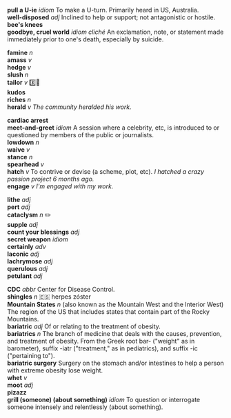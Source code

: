 
__pull a U-ie__ _idiom_ To make a U-turn. Primarily heard in US, Australia.  
__well-disposed__ _adj_ Inclined to help or support; not antagonistic or hostile.  
__bee's knees__  
__goodbye, cruel world__ _idiom_ _cliché_ An exclamation, note, or statement made immediately prior to one's death, especially by suicide.  

__famine__ _n_  
__amass__ _v_  
__hedge__ _v_  
__slush__ _n_  
__tailor__ _v_ :three::hammer:  
__kudos__  
__riches__ _n_  
__herald__ _v_ _The community heralded his work._  

__cardiac arrest__  
__meet-and-greet__ _idiom_ A session where a celebrity, etc, is introduced to or questioned by members of the public or journalists.  
__lowdown__ _n_  
__waive__ _v_  
__stance__ _n_  
__spearhead__ _v_  
__hatch__ _v_ To contrive or devise (a scheme, plot, etc). _I hatched a crazy passion project 6 months ago._  
__engage__ _v_ _I'm engaged with my work._  

__lithe__ _adj_  
__pert__ _adj_  
__cataclysm__ _n_ :pencil2:  
__supple__ _adj_  
__count your blessings__ _adj_  
__secret weapon__ _idiom_  
__certainly__ _adv_  
__laconic__ _adj_  
__lachrymose__ _adj_  
__querulous__ _adj_  
__petulant__ _adj_  

__CDC__ _abbr_ Center for Disease Control.  
__shingles__ _n_ :es: herpes zóster  
__Mountain States__ _n_ (also known as the Mountain West and the Interior West) The region of the US that includes states that contain part of the Rocky Mountains.  
__bariatric__ _adj_ Of or relating to the treatment of obesity.  
__bariatrics__ _n_ The branch of medicine that deals with the causes, prevention, and treatment of obesity. From the Greek root bar- ("weight" as in barometer), suffix -iatr ("treatment," as in pediatrics), and suffix -ic ("pertaining to").  
__bariatric surgery__ Surgery on the stomach and/or intestines to help a person with extreme obesity lose weight.  
__whet__ _v_  
__moot__ _adj_  
__pizazz__  
__grill (someone) (about something)__ _idiom_ To question or interrogate someone intensely and relentlessly (about something).  
